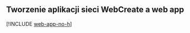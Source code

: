 ## <a name="create-a-web-app"></a><span data-ttu-id="e6214-101">Tworzenie aplikacji sieci Web</span><span class="sxs-lookup"><span data-stu-id="e6214-101">Create a web app</span></span>

[!INCLUDE [web-app-no-h](app-service-web-create-web-app-no-h.md)]